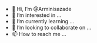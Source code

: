 - 👋 Hi, I’m @Arminisazade
- 👀 I’m interested in ...
- 🌱 I’m currently learning ...
- 💞️ I’m looking to collaborate on ...
- 📫 How to reach me ...

<!---
Arminisazade/Arminisazade is a ✨ special ✨ repository because its `README.md` (this file) appears on your GitHub profile.
You can click the Preview link to take a look at your changes.
--->
